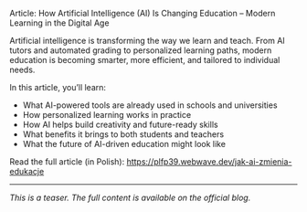 Article: How Artificial Intelligence (AI) Is Changing Education – Modern Learning in the Digital Age

Artificial intelligence is transforming the way we learn and teach. From AI tutors and automated grading to personalized learning paths, modern education is becoming smarter, more efficient, and tailored to individual needs.

In this article, you’ll learn:
- What AI-powered tools are already used in schools and universities
- How personalized learning works in practice
- How AI helps build creativity and future-ready skills
- What benefits it brings to both students and teachers
- What the future of AI-driven education might look like

Read the full article (in Polish):
https://plfp39.webwave.dev/jak-ai-zmienia-edukacje

---

_This is a teaser. The full content is available on the official blog._
